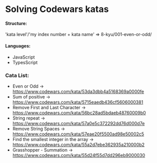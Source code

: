 # Solving Codewars katas

#### Structure:
'kata level'/'my index number + kata name' => 8-kyu/001-even-or-odd/

#### Languages:
- JavaScript
- TypesScript
  
### Cata List:
- Even or Odd -> https://www.codewars.com/kata/53da3dbb4a5168369a0000fe
- Sum of positive -> https://www.codewars.com/kata/5715eaedb436cf5606000381
- Remove First and Last Character -> https://www.codewars.com/kata/56bc28ad5bdaeb48760009b0
- String repeat -> https://www.codewars.com/kata/57a0e5c372292dd76d000d7e
- Remove String Spaces -> https://www.codewars.com/kata/57eae20f5500ad98e50002c5
- Find the smallest integer in the array -> https://www.codewars.com/kata/55a2d7ebe362935a210000b2
- Grasshopper - Summation -> https://www.codewars.com/kata/55d24f55d7dd296eb9000030